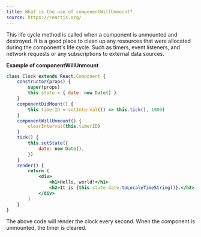 ```yaml
---
title: What is the use of componentWillUnmount?
source: https://reactjs.org/
---
```


This life cycle method is called when a component is unmounted and destroyed. It is a good place to clean up any resources that were allocated during the component's life cycle. Such as timers, event listeners, and network requests or any subscriptions to external data sources.

**Example of componentWillUnmount**

```jsx
class Clock extends React.Component {
	constructor(props) {
		super(props)
		this.state = { date: new Date() }
	}
	componentDidMount() {
		this.timerID = setInterval(() => this.tick(), 1000)
	}
	componentWillUnmount() {
		clearInterval(this.timerID)
	}
	tick() {
		this.setState({
			date: new Date(),
		})
	}
	render() {
		return (
			<div>
				<h1>Hello, world!</h1>
				<h2>It is {this.state.date.toLocaleTimeString()}.</h2>
			</div>
		)
	}
}
```

The above code will render the clock every second. When the component is unmounted, the timer is cleared.

